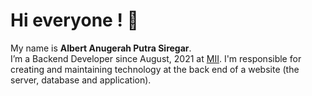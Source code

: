 # Hi everyone ! 👋
My name is **Albert Anugerah Putra Siregar**.  
I’m a Backend Developer since August, 2021 at [MII](https://www.mii.co.id/).
I'm responsible for creating and maintaining technology at the back end of a website (the server, database and application).

<!--
**albertanugerah/albertanugerah** is a ✨ _special_ ✨ repository because its `README.md` (this file) appears on your GitHub profile.

Here are some ideas to get you started:

- 🔭 I’m currently working on ...
- 🌱 I’m currently learning ...
- 👯 I’m looking to collaborate on ...
- 🤔 I’m looking for help with ...
- 💬 Ask me about ...
- 📫 How to reach me: ...
- 😄 Pronouns: ...
- ⚡ Fun fact: ...
-->
